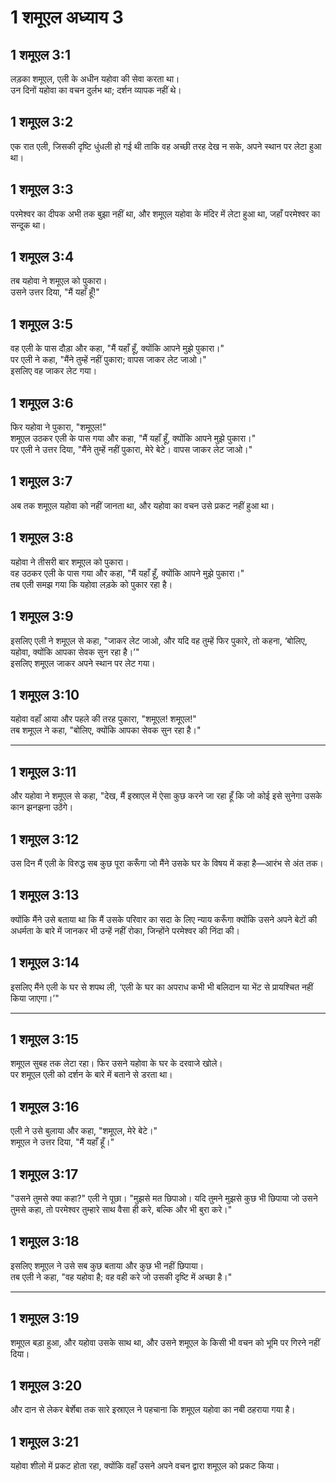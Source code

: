 # 1 शमूएल अध्याय 3

## 1 शमूएल 3:1

लड़का शमूएल, एली के अधीन यहोवा की सेवा करता था।  
उन दिनों यहोवा का वचन दुर्लभ था; दर्शन व्यापक नहीं थे।

## 1 शमूएल 3:2

एक रात एली, जिसकी दृष्टि धुंधली हो गई थी ताकि वह अच्छी तरह देख न सके, अपने स्थान पर लेटा हुआ था।

## 1 शमूएल 3:3

परमेश्वर का दीपक अभी तक बुझा नहीं था, और शमूएल यहोवा के मंदिर में लेटा हुआ था, जहाँ परमेश्वर का सन्दूक था।

## 1 शमूएल 3:4

तब यहोवा ने शमूएल को पुकारा।  
उसने उत्तर दिया, "मैं यहाँ हूँ!"

## 1 शमूएल 3:5

वह एली के पास दौड़ा और कहा, "मैं यहाँ हूँ, क्योंकि आपने मुझे पुकारा।"  
पर एली ने कहा, "मैंने तुम्हें नहीं पुकारा; वापस जाकर लेट जाओ।"  
इसलिए वह जाकर लेट गया।

## 1 शमूएल 3:6

फिर यहोवा ने पुकारा, "शमूएल!"  
शमूएल उठकर एली के पास गया और कहा, "मैं यहाँ हूँ, क्योंकि आपने मुझे पुकारा।"  
पर एली ने उत्तर दिया, "मैंने तुम्हें नहीं पुकारा, मेरे बेटे। वापस जाकर लेट जाओ।"

## 1 शमूएल 3:7

अब तक शमूएल यहोवा को नहीं जानता था, और यहोवा का वचन उसे प्रकट नहीं हुआ था।

## 1 शमूएल 3:8

यहोवा ने तीसरी बार शमूएल को पुकारा।  
वह उठकर एली के पास गया और कहा, "मैं यहाँ हूँ, क्योंकि आपने मुझे पुकारा।"  
तब एली समझ गया कि यहोवा लड़के को पुकार रहा है।

## 1 शमूएल 3:9

इसलिए एली ने शमूएल से कहा, "जाकर लेट जाओ, और यदि वह तुम्हें फिर पुकारे, तो कहना, ‘बोलिए, यहोवा, क्योंकि आपका सेवक सुन रहा है।’"  
इसलिए शमूएल जाकर अपने स्थान पर लेट गया।

## 1 शमूएल 3:10

यहोवा वहाँ आया और पहले की तरह पुकारा, "शमूएल! शमूएल!"  
तब शमूएल ने कहा, "बोलिए, क्योंकि आपका सेवक सुन रहा है।"

---

## 1 शमूएल 3:11

और यहोवा ने शमूएल से कहा, "देख, मैं इस्राएल में ऐसा कुछ करने जा रहा हूँ कि जो कोई इसे सुनेगा उसके कान झनझना उठेंगे।

## 1 शमूएल 3:12

उस दिन मैं एली के विरुद्ध सब कुछ पूरा करूँगा जो मैंने उसके घर के विषय में कहा है—आरंभ से अंत तक।

## 1 शमूएल 3:13

क्योंकि मैंने उसे बताया था कि मैं उसके परिवार का सदा के लिए न्याय करूँगा क्योंकि उसने अपने बेटों की अधर्मता के बारे में जानकर भी उन्हें नहीं रोका, जिन्होंने परमेश्वर की निंदा की।

## 1 शमूएल 3:14

इसलिए मैंने एली के घर से शपथ ली, ‘एली के घर का अपराध कभी भी बलिदान या भेंट से प्रायश्चित नहीं किया जाएगा।’"

---

## 1 शमूएल 3:15

शमूएल सुबह तक लेटा रहा। फिर उसने यहोवा के घर के दरवाजे खोले।  
पर शमूएल एली को दर्शन के बारे में बताने से डरता था।

## 1 शमूएल 3:16

एली ने उसे बुलाया और कहा, "शमूएल, मेरे बेटे।"  
शमूएल ने उत्तर दिया, "मैं यहाँ हूँ।"

## 1 शमूएल 3:17

"उसने तुमसे क्या कहा?" एली ने पूछा। "मुझसे मत छिपाओ। यदि तुमने मुझसे कुछ भी छिपाया जो उसने तुमसे कहा, तो परमेश्वर तुम्हारे साथ वैसा ही करे, बल्कि और भी बुरा करे।"

## 1 शमूएल 3:18

इसलिए शमूएल ने उसे सब कुछ बताया और कुछ भी नहीं छिपाया।  
तब एली ने कहा, "वह यहोवा है; वह वही करे जो उसकी दृष्टि में अच्छा है।"

---

## 1 शमूएल 3:19

शमूएल बड़ा हुआ, और यहोवा उसके साथ था, और उसने शमूएल के किसी भी वचन को भूमि पर गिरने नहीं दिया।

## 1 शमूएल 3:20

और दान से लेकर बेर्शेबा तक सारे इस्राएल ने पहचाना कि शमूएल यहोवा का नबी ठहराया गया है।

## 1 शमूएल 3:21

यहोवा शीलो में प्रकट होता रहा, क्योंकि वहाँ उसने अपने वचन द्वारा शमूएल को प्रकट किया।

